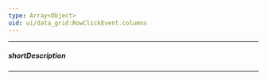 ```yaml
---
type: Array<Object>
uid: ui/data_grid:RowClickEvent.columns
---
```

---
##### shortDescription
<!-- Description goes here -->

---
<!-- Description goes here -->